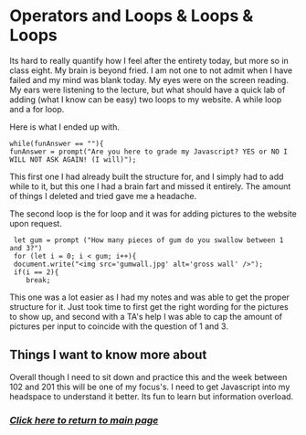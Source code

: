 # Operators and Loops & Loops & Loops

Its hard to really quantify how I feel after the entirety today, but more so in class eight. My brain is beyond fried. I am not one to not admit when I have failed and my mind was blank today. My eyes were on the screen reading. My ears were listening to the lecture, but what should have a quick lab of adding (what I know can be easy) two loops to my website. A while loop and a for loop.

Here is what I ended up with.

    while(funAnswer == ""){
    funAnswer = prompt("Are you here to grade my Javascript? YES or NO I WILL NOT ASK AGAIN! (I will)");

This first one I had already built the structure for, and I simply had to add while to it, but this one I had a brain fart and missed it entirely. The amount of things I deleted and tried gave me a headache.

The second loop is the for loop and it was for adding pictures to the website upon request.

     let gum = prompt ("How many pieces of gum do you swallow between 1 and 3?")
     for (let i = 0; i < gum; i++){
     document.write("<img src='gumwall.jpg' alt='gross wall' />");
     if(i == 2){
        break;

This one was a lot easier as I had my notes and was able to get the proper structure for it. Just took time to first get the right wording for the pictures to show up, and second with a TA's help I was able to cap the amount of pictures per input to coincide with the question of 1 and 3.

## Things I want to know more about

Overall though I need to sit down and practice this and the week between 102 and 201 this will be one of my focus's. I need to get Javascript into my headspace to understand it better. Its fun to learn but information overload.

### [*Click here to return to main page*](../README.md)
